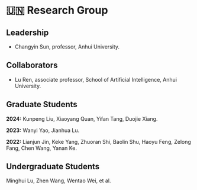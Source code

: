 # 🇺🇳 Research Group

## Leadership

- Changyin Sun, professor, Anhui University.

## Collaborators

- Lu Ren, associate professor, School of Artificial Intelligence, Anhui University.

## Graduate Students

**2024:** Kunpeng Liu, Xiaoyang Quan, Yifan Tang, Duojie Xiang.

**2023:** Wanyi Yao, Jianhua Lu.

**2022:** Lianjun Jin, Keke Yang, Zhuoran Shi, Baolin Shu, Haoyu Feng, Zelong Fang, Chen Wang, Yanan Ke.

## Undergraduate Students

<!-- From freshman, sophomore, junior, to senior. -->

Minghui Lu, Zhen Wang, Wentao Wei, et al.
